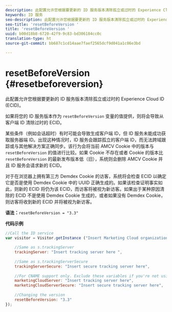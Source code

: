 ```yaml
---
description: 此配置允许您根据要更新的 ID 服务版本清除孤立或过时的 Experience Cloud ID (ECID)。
keywords: ID 服务
seo-description: 此配置允许您根据要更新的 ID 服务版本清除孤立或过时的 Experience Cloud ID (ECID)。
seo-title: 'resetBeforeVersion '
title: 'resetBeforeVersion '
uuid: b00d18b8-6720-42f9-9c83-bd306184cc0c
translation-type: ht
source-git-commit: bb687c1cd14aae7faef2565dcf9d041a1c06e3bd

---
```



# resetBeforeVersion {#resetbeforeversion}

此配置允许您根据要更新的 ID 服务版本清除孤立或过时的 Experience Cloud ID (ECID)。

如果将您的 ID 服务版本作为 `resetBeforeVersion` 变量的值提供，则将会导致从客户端 ID 清除过时的 ECID。

某些条件（例如会话超时）有时可能会导致生成客户端 ID，但 ID 服务未能成功获取服务器端 ID。出现这种情况时，ID 服务会跟踪孤立的客户端 ID，而无法跨域跟踪或与其他解决方案正确同步。该行为会将当前 AMCV Cookie 中的版本与 `resetBeforeVersion` 的值进行比较。如果 Cookie 不存在或者 Cookie 的版本比 `resetBeforeVersion` 的最新发布版本低（旧），系统则会删除 AMCV Cookie 并且 ID 服务会请求新的 ECID。

对于在浏览器上拥有第三方 Demdex Cookie 的访客，系统将会检查 ECID 以确定它是否是使用 Demdex Cookie 中的 UUID 正确生成的。如果该检查证明事实如此，则新的 ECID 将仍为该 ECID，而访客将被视为新访客。如果出于某种原因清除的 ECID 不是使用 Demdex Cookie 生成的，或者如果没有 Demdex Cookie，则访客将收到新的 ECID 并将被视为新访客。

**语法：**`resetBeforeVersion = "3.3"`

**代码示例**

```js
//Call the ID service 
var visitor = Visitor.getInstance ("Insert Marketing Cloud organization ID here", { 
  
    //Same as s.trackingServer 
    trackingServer: "Insert tracking server here ", 
  
    //Same as s.trackingServerSecure 
    trackingServerSecure: "Insert secure tracking server here", 
  
    //For CNAME support only. Exclude these variables if you're not using CNAME 
    marketingCloudServer: "Insert tracking server here", 
    marketingCloudServerSecure: "Insert secure tracking server here", 
  
    //Changing the version 
    resetBeforeVersion: "3.3" 
});
```

